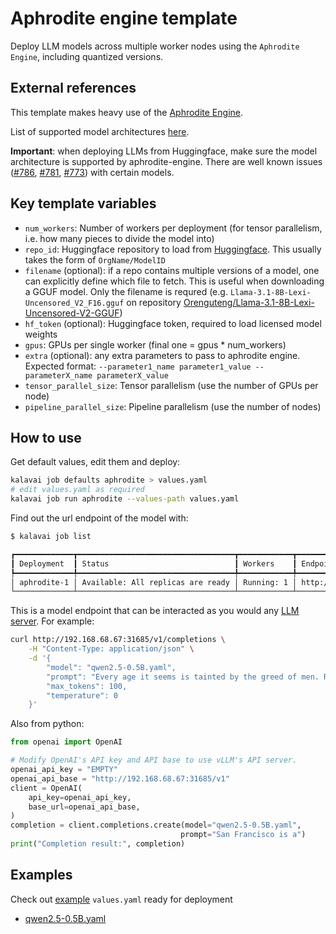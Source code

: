 # Aphrodite engine template

Deploy LLM models across multiple worker nodes using the `Aphrodite Engine`, including quantized versions.

## External references

This template makes heavy use of the [Aphrodite Engine](https://aphrodite.pygmalion.chat/).

List of supported model architectures [here](https://aphrodite.pygmalion.chat/pages/usage/models.html).

**Important**: when deploying LLMs from Huggingface, make sure the model architecture is supported by aphrodite-engine. There are well known issues ([#786](https://github.com/PygmalionAI/aphrodite-engine/issues/786), [#781](https://github.com/PygmalionAI/aphrodite-engine/issues/781), [#773](https://github.com/PygmalionAI/aphrodite-engine/issues/773)) with certain models.


## Key template variables

- `num_workers`: Number of workers per deployment (for tensor parallelism, i.e. how many pieces to divide the model into)
- `repo_id`: Huggingface repository to load from [Huggingface](https://huggingface.co/models). This usually takes the form of `OrgName/ModelID`
- `filename` (optional): if a repo contains multiple versions of a model, one can explicitly define which file to fetch. This is useful when downloading a GGUF model. Only the filename is requred (e.g. `Llama-3.1-8B-Lexi-Uncensored_V2_F16.gguf` on repository [Orenguteng/Llama-3.1-8B-Lexi-Uncensored-V2-GGUF](https://huggingface.co/Orenguteng/Llama-3.1-8B-Lexi-Uncensored-V2-GGUF/tree/main))
- `hf_token` (optional): Huggingface token, required to load licensed model weights
- `gpus`: GPUs per single worker (final one = gpus * num_workers)
- `extra` (optional): any extra parameters to pass to aphrodite engine. Expected format: `--parameter1_name parameter1_value --parameterX_name parameterX_value`
- `tensor_parallel_size`: Tensor parallelism (use the number of GPUs per node)
- `pipeline_parallel_size`: Pipeline parallelism (use the number of nodes)


## How to use

Get default values, edit them and deploy:
```bash
kalavai job defaults aphrodite > values.yaml
# edit values.yaml as required
kalavai job run aphrodite --values-path values.yaml
```

Find out the url endpoint of the model with:

```bash
$ kalavai job list 

┏━━━━━━━━━━━━━┳━━━━━━━━━━━━━━━━━━━━━━━━━━━━━━━━━━━┳━━━━━━━━━━━━┳━━━━━━━━━━━━━━━━━━━━━━━━━━━━┓
┃ Deployment  ┃ Status                            ┃ Workers    ┃ Endpoint                   ┃
┡━━━━━━━━━━━━━╇━━━━━━━━━━━━━━━━━━━━━━━━━━━━━━━━━━━╇━━━━━━━━━━━━╇━━━━━━━━━━━━━━━━━━━━━━━━━━━━┩
│ aphrodite-1 │ Available: All replicas are ready │ Running: 1 │ http://192.168.68.67:31685 │
└─────────────┴───────────────────────────────────┴────────────┴────────────────────────────┘
```

This is a model endpoint that can be interacted as you would any [LLM server](https://aphrodite.pygmalion.chat/pages/usage/openai.html). For example:
```bash
curl http://192.168.68.67:31685/v1/completions \
    -H "Content-Type: application/json" \
    -d '{
        "model": "qwen2.5-0.5B.yaml",
        "prompt": "Every age it seems is tainted by the greed of men. Rubbish to one such as I,",
        "max_tokens": 100,
        "temperature": 0
    }'
```

Also from python:
```python
from openai import OpenAI

# Modify OpenAI's API key and API base to use vLLM's API server.
openai_api_key = "EMPTY"
openai_api_base = "http://192.168.68.67:31685/v1"
client = OpenAI(
    api_key=openai_api_key,
    base_url=openai_api_base,
)
completion = client.completions.create(model="qwen2.5-0.5B.yaml",
                                      prompt="San Francisco is a")
print("Completion result:", completion)
```

## Examples

Check out [example](examples/) `values.yaml` ready for deployment
- [qwen2.5-0.5B.yaml](examples/qwen2.5-0.5B.yaml)
